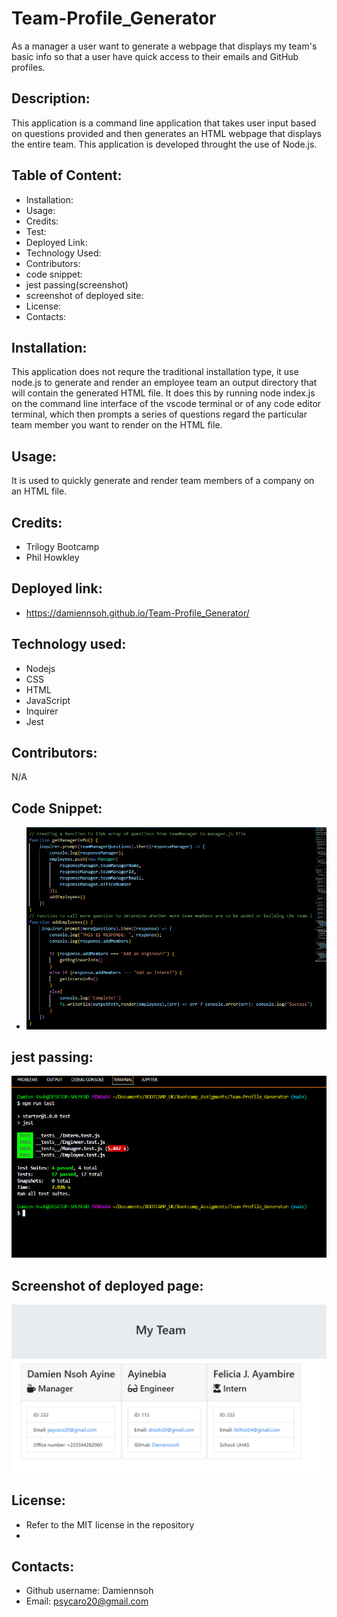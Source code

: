 # Team-Profile_Generator
As a manager a user want to generate a webpage that displays my team's basic info so that a user have quick access to their emails and GitHub profiles.

## Description:
This application is a command line application that takes user input based on questions provided and then generates an HTML webpage that displays the entire team.
This application is developed throught the use of Node.js.

## Table of Content:
* Installation:
* Usage:
* Credits:
* Test:
* Deployed Link:
* Technology Used:
* Contributors:
* code snippet:
* jest passing(screenshot)
* screenshot of deployed site:
* License:
* Contacts:

## Installation:
This application does not requre the traditional installation type, it use node.js to generate and render an employee team an output directory that will contain the generated HTML file.
It does this by running node index.js on the command line interface of the vscode terminal or of any code editor terminal, which then prompts a series of questions regard the particular team member you want to render on the HTML file.

## Usage:
It is used to quickly generate and render team members of a company on an HTML file.

## Credits:
* Trilogy Bootcamp
* Phil Howkley

## Deployed link:
* https://damiennsoh.github.io/Team-Profile_Generator/

## Technology used:
* Nodejs
* CSS
* HTML
* JavaScript
* Inquirer
* Jest

## Contributors:
N/A

## Code Snippet:
* ![image](https://github.com/Damiennsoh/Team-Profile_Generator/blob/main/assets/nodejs%20code%20snippet.jpg)

## jest passing:
![image](https://github.com/Damiennsoh/Team-Profile_Generator/blob/main/assets/team-profile.jpg)

## Screenshot of deployed page:
![image](https://github.com/Damiennsoh/Team-Profile_Generator/blob/main/assets/myteam.jpg)

##  License:
* Refer to the MIT license in the repository
*
## Contacts:
* Github username: Damiennsoh
* Email: psycaro20@gmail.com
